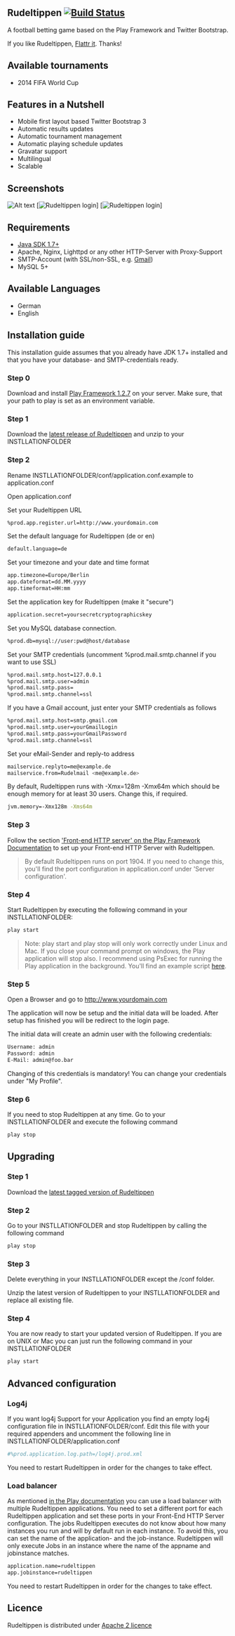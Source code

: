 Rudeltippen [![Build Status](https://secure.travis-ci.org/svenkubiak/Rudeltippen.png?branch=master)](http://travis-ci.org/svenkubiak/Rudeltippen)
------------------

A football betting game based on the Play Framework and Twitter Bootstrap.

If you like Rudeltippen, [Flattr it][5]. Thanks!

Available tournaments
------------------
- 2014 FIFA World Cup

Features in a Nutshell
------------------
- Mobile first layout based Twitter Bootstrap 3
- Automatic results updates
- Automatic tournament management
- Automatic playing schedule updates
- Gravatar support
- Multilingual
- Scalable

Screenshots
------------------
![Alt text](/path/to/img.jpg "Optional title")
[![Rudeltippen login](https://github.com/altercation/solarized/raw/master/img/solarized-yinyang.png)]
[![Rudeltippen login](https://github.com/altercation/solarized/raw/master/img/solarized-yinyang.png)]

Requirements
------------------

- [Java SDK 1.7+][1]
- Apache, Nginx, Lighttpd or any other HTTP-Server with Proxy-Support
- SMTP-Account (with SSL/non-SSL, e.g. [Gmail][12])
- MySQL 5+

Available Languages
------------------

- German
- English


Installation guide
------------------

This installation guide assumes that you already have JDK 1.7+ installed and that you have your database- and SMTP-credentials ready.

### Step 0

Download and install [Play Framework 1.2.7][17] on your server. Make sure, that your path to play is set as an environment variable.

### Step 1

Download the [latest release of Rudeltippen][14] and unzip to your INSTLLATIONFOLDER

### Step 2

Rename INSTLLATIONFOLDER/conf/application.conf.example to application.conf

Open application.conf

Set your Rudeltippen URL

```bash
%prod.app.register.url=http://www.yourdomain.com
```

Set the default language for Rudeltippen (de or en)

```bash
default.language=de
```

Set your timezone and your date and time format
```bash
app.timezone=Europe/Berlin
app.dateformat=dd.MM.yyyy
app.timeformat=HH:mm
```

Set the application key for Rudeltippen (make it "secure")

```bash
application.secret=yoursecretcryptographicskey
```

Set you MySQL database connection.

```bash
%prod.db=mysql://user:pwd@host/database
```

Set your SMTP credentials (uncomment %prod.mail.smtp.channel if you want to use SSL)

```bash
%prod.mail.smtp.host=127.0.0.1
%prod.mail.smtp.user=admin
%prod.mail.smtp.pass=
%prod.mail.smtp.channel=ssl
```

If you have a Gmail account, just enter your SMTP credentials as follows

```bash
%prod.mail.smtp.host=smtp.gmail.com
%prod.mail.smtp.user=yourGmailLogin
%prod.mail.smtp.pass=yourGmailPassword
%prod.mail.smtp.channel=ssl
```

Set your eMail-Sender and reply-to address

```bash
mailservice.replyto=me@example.de
mailservice.from=Rudelmail <me@example.de>
```

By default, Rudeltippen runs with -Xmx=128m -Xmx64m which should be enough memory for at least 30 users. Change this, if required.

```bash
jvm.memory=-Xmx128m -Xms64m
```

### Step 3

Follow the section ['Front-end HTTP server' on the Play Framework Documentation][9] to set up your Front-end HTTP Server with Rudeltippen.

> By default Rudeltippen runs on port 1904. If you need to change this, you'll find the port configuration in application.conf under 'Server configuration'.

### Step 4

Start Rudeltippen by executing the following command in your INSTLLATIONFOLDER:

```bash
play start
```

> Note: play start and play stop will only work correctly under Linux and Mac. If you close your command prompt on windows, the Play application will stop also. I recommend using PsExec for running the Play application in the background. You'll find an example script [here][18].

### Step 5

Open a Browser and go to http://www.yourdomain.com

The application will now be setup and the initial data will be loaded. After setup has finished you will be redirect to the login page.

The initial data will create an admin user with the following credentials:

```bash
Username: admin
Password: admin
E-Mail: admin@foo.bar
```

Changing of this credentials is mandatory! You can change your credentials under "My Profile".

### Step 6

If you need to stop Rudeltippen at any time. Go to your INSTLLATIONFOLDER and execute the following command

```bash
play stop
```

Upgrading
------------------

### Step 1

Download the [latest tagged version of Rudeltippen][14]

### Step 2

Go to your INSTLLATIONFOLDER and stop Rudeltippen by calling the following command

```bash
play stop
```

### Step 3

Delete everything in your INSTLLATIONFOLDER except the /conf folder.

Unzip the latest version of Rudeltippen to your INSTLLATIONFOLDER and replace all existing file.

### Step 4

You are now ready to start your updated version of Rudeltippen. If you are on UNIX or Mac you can just run the following command in your INSTLLATIONFOLDER

```bash
play start
```

Advanced configuration
------------------

### Log4j

If you want log4j Support for your Application you find an empty log4j configuration file in INSTLLATIONFOLDER/conf. Edit this file with your required appenders and uncomment the following line in INSTLLATIONFOLDER/application.conf

```bash
#%prod.application.log.path=/log4j.prod.xml
```

You need to restart Rudeltippen in order for the changes to take effect.

### Load balancer

As mentioned [in the Play documentation][9] you can use a load balancer with multiple Rudeltippen applications. You need to set a different port for each Rudeltippen application and set these ports in your Front-End HTTP Server configuration.
The jobs Rudeltippen executes do not know about how many instances you run and will by default run in each instance. To avoid this, you can set the name of the application- and the job-instance. Rudeltippen will only execute Jobs in an instance where the name of the appname and jobinstance matches.

```bash
application.name=rudeltippen
app.jobinstance=rudeltippen
```

You need to restart Rudeltippen in order for the changes to take effect.

Licence
------------------

Rudeltippen is distributed under [Apache 2 licence][11]

[1]: http://www.oracle.com/technetwork/java/javase/downloads/index.html
[5]: https://flattr.com/thing/1628177/Rudeltippen
[9]: http://www.playframework.com/documentation/1.2.7/production
[11]: http://www.apache.org/licenses/LICENSE-2.0.html
[12]: http://mail.google.com/
[14]: https://github.com/svenkubiak/Rudeltippen/tags
[17]: http://www.playframework.com/documentation/1.2.7/install
[18]: http://pastebin.com/Aqby1atw 